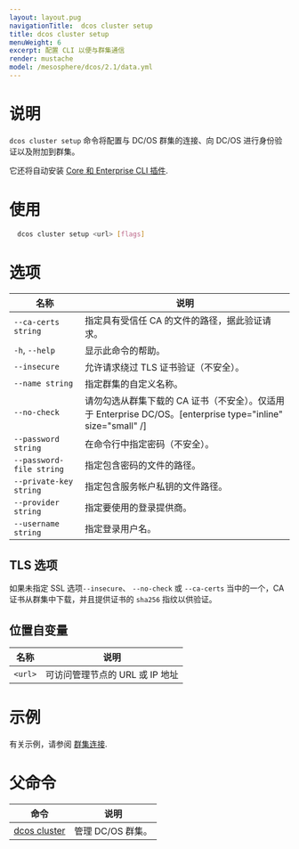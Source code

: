```yaml
---
layout: layout.pug
navigationTitle:  dcos cluster setup
title: dcos cluster setup
menuWeight: 6
excerpt: 配置 CLI 以便与群集通信
render: mustache
model: /mesosphere/dcos/2.1/data.yml
---
```


# 说明
`dcos cluster setup` 命令将配置与 DC/OS 群集的连接、向 DC/OS 进行身份验证以及附加到群集。

它还将自动安装 [Core 和 Enterprise CLI 插件](/mesosphere/dcos/cn/2.1/cli/plugins/).

# 使用

```bash
  dcos cluster setup <url> [flags]
```

# 选项

| 名称 | 说明 |
|---------|-------------|
| `--ca-certs string`   | 指定具有受信任 CA 的文件的路径，据此验证请求。
| `-h`, `--help` | 显示此命令的帮助。 |
| `--insecure`       |  允许请求绕过 TLS 证书验证（不安全）。
| `--name string`     |  指定群集的自定义名称。
| `--no-check`        |  请勿勾选从群集下载的 CA 证书（不安全）。仅适用于 Enterprise DC/OS。[enterprise type="inline" size="small" /]
| `--password string`   |  在命令行中指定密码（不安全）。
| `--password-file string`  | 指定包含密码的文件的路径。
| `--private-key string`   | 指定包含服务帐户私钥的文件路径。
| `--provider string`     | 指定要使用的登录提供商。
| `--username string`      | 指定登录用户名。


## TLS 选项

如果未指定 SSL 选项`--insecure`、 `--no-check` 或 `--ca-certs` 当中的一个，CA 证书从群集中下载，并且提供证书的 `sha256` 指纹以供验证。

## 位置自变量

| 名称 | 说明 |
|---------|-------------|
| `<url>`   | 可访问管理节点的 URL 或 IP 地址 |


# 示例
有关示例，请参阅 [群集连接](/mesosphere/dcos/cn/2.1/administering-clusters/multiple-clusters/cluster-connections/).

# 父命令

| 命令 | 说明 |
|---------|-------------|
| [dcos cluster](/mesosphere/dcos/cn/2.1/cli/command-reference/dcos-cluster/) | 管理 DC/OS 群集。 |
